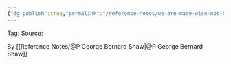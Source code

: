 ```yaml
---
{"dg-publish":true,"permalink":"/reference-notes/we-are-made-wise-not-by-the-recollection-of-our-past-but-by-the-responsibility-for-our-future/"}
---
```



Tag: 
Source: 

By [[Reference Notes/@P George Bernard Shaw\|@P George Bernard Shaw]]